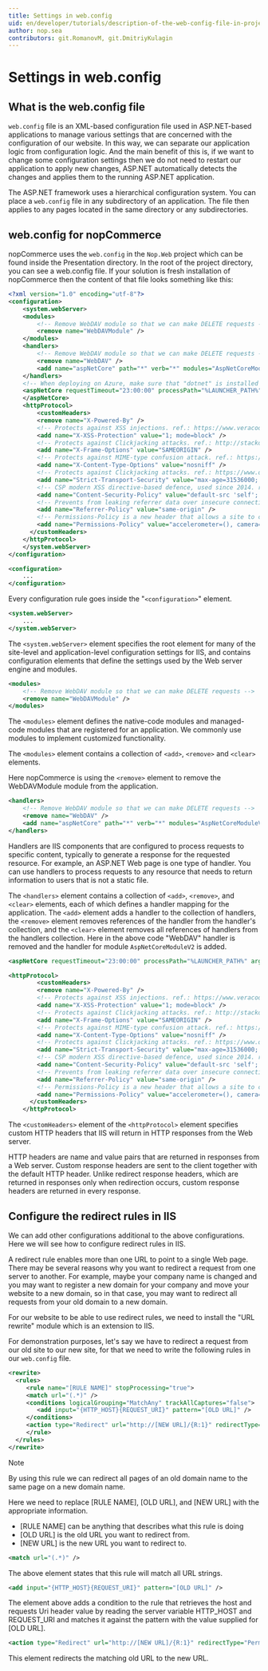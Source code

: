 ```yaml
---
title: Settings in web.config
uid: en/developer/tutorials/description-of-the-web-config-file-in-project
author: nop.sea
contributors: git.RomanovM, git.DmitriyKulagin
---
```


# Settings in web.config

## What is the web.config file

`web.config` file is an XML-based configuration file used in ASP.NET-based applications to manage various settings that are concerned with the configuration of our website. In this way, we can separate our application logic from configuration logic. And the main benefit of this is, if we want to change some configuration settings then we do not need to restart our application to apply new changes, ASP.NET automatically detects the changes and applies them to the running ASP.NET application.

The ASP.NET framework uses a hierarchical configuration system. You can place a `web.config` file in any subdirectory of an application. The file then applies to any pages located in the same directory or any subdirectories.

## web.config for nopCommerce

nopCommerce uses the `web.config` in the `Nop.Web` project which can be found inside the Presentation directory. In the root of the project directory, you can see a web.config file. If your solution is fresh installation of nopCommerce then the content of that file looks something like this:

```xml
<?xml version="1.0" encoding="utf-8"?>
<configuration>
    <system.webServer>
    <modules>
        <!-- Remove WebDAV module so that we can make DELETE requests -->
        <remove name="WebDAVModule" />
    </modules>
    <handlers>
        <!-- Remove WebDAV module so that we can make DELETE requests -->
        <remove name="WebDAV" />
        <add name="aspNetCore" path="*" verb="*" modules="AspNetCoreModuleV2" resourceType="Unspecified" />
    </handlers>
    <!-- When deploying on Azure, make sure that "dotnet" is installed and the path to it is registered in the PATH environment variable or specify the full path to it -->
    <aspNetCore requestTimeout="23:00:00" processPath="%LAUNCHER_PATH%" arguments="%LAUNCHER_ARGS%" forwardWindowsAuthToken="false" stdoutLogEnabled="false" stdoutLogFile=".\logs\stdout" startupTimeLimit="3600" hostingModel="InProcess">
    </aspNetCore>
    <httpProtocol>
        <customHeaders>
        <remove name="X-Powered-By" />
        <!-- Protects against XSS injections. ref.: https://www.veracode.com/blog/2014/03/guidelines-for-setting-security-headers/ -->
        <add name="X-XSS-Protection" value="1; mode=block" />
        <!-- Protects against Clickjacking attacks. ref.: http://stackoverflow.com/a/22105445/1233379 -->
        <add name="X-Frame-Options" value="SAMEORIGIN" />
        <!-- Protects against MIME-type confusion attack. ref.: https://www.veracode.com/blog/2014/03/guidelines-for-setting-security-headers/ -->
        <add name="X-Content-Type-Options" value="nosniff" />
        <!-- Protects against Clickjacking attacks. ref.: https://www.owasp.org/index.php/HTTP_Strict_Transport_Security_Cheat_Sheet -->
        <add name="Strict-Transport-Security" value="max-age=31536000; includeSubDomains" />
        <!-- CSP modern XSS directive-based defence, used since 2014. ref.: http://content-security-policy.com/ -->
        <add name="Content-Security-Policy" value="default-src 'self'; connect-src *; font-src * data:; frame-src *; img-src * data:; media-src *; object-src *; script-src * 'unsafe-inline' 'unsafe-eval'; style-src * 'unsafe-inline';" />
        <!-- Prevents from leaking referrer data over insecure connections. ref.: https://scotthelme.co.uk/a-new-security-header-referrer-policy/ -->
        <add name="Referrer-Policy" value="same-origin" />
        <!-- Permissions-Policy is a new header that allows a site to control which features and APIs can be used in the browser. ref.: https://w3c.github.io/webappsec-permissions-policy/ -->
        <add name="Permissions-Policy" value="accelerometer=(), camera=(), geolocation=(), gyroscope=(), magnetometer=(), microphone=(), payment=*, usb=()" />
      </customHeaders>
    </httpProtocol>
    </system.webServer>
</configuration>
```

```xml
<configuration>
    ...
</configuration>
```

Every configuration rule goes inside the "`<configuration>`" element.

```xml
<system.webServer>
    ...
</system.webServer>
```

The `<system.webServer>` element specifies the root element for many of the site-level and application-level configuration settings for IIS, and contains configuration elements that define the settings used by the Web server engine and modules.

```xml
<modules>
    <!-- Remove WebDAV module so that we can make DELETE requests -->
    <remove name="WebDAVModule" />
</modules>
```

The `<modules>` element defines the native-code modules and managed-code modules that are registered for an application. We commonly use modules to implement customized functionality.

The `<modules>` element contains a collection of `<add>`, `<remove>` and `<clear>` elements.

Here nopCommerce is using the `<remove>` element to remove the WebDAVModule module from the application.

```xml
<handlers>
    <!-- Remove WebDAV module so that we can make DELETE requests -->
    <remove name="WebDAV" />
    <add name="aspNetCore" path="*" verb="*" modules="AspNetCoreModuleV2" resourceType="Unspecified" />
</handlers>
```

Handlers are IIS components that are configured to process requests to specific content, typically to generate a response for the requested resource. For example, an ASP.NET Web page is one type of handler. You can use handlers to process requests to any resource that needs to return information to users that is not a static file.

The `<handlers>` element contains a collection of `<add>`, `<remove>`, and `<clear>` elements, each of which defines a handler mapping for the application. The `<add>` element adds a handler to the collection of handlers, the `<remove>` element removes references of the handler from the handler's collection, and the `<clear>` element removes all references of handlers from the handlers collection. Here in the above code  "WebDAV" handler is removed and the handler for module `AspNetCoreModuleV2` is added.

```xml
<aspNetCore requestTimeout="23:00:00" processPath="%LAUNCHER_PATH%" arguments="%LAUNCHER_ARGS%" forwardWindowsAuthToken="false" stdoutLogEnabled="false" stdoutLogFile=".\logs\stdout" startupTimeLimit="3600" hostingModel="InProcess"/>
```

```xml
<httpProtocol>
        <customHeaders>
        <remove name="X-Powered-By" />
        <!-- Protects against XSS injections. ref.: https://www.veracode.com/blog/2014/03/guidelines-for-setting-security-headers/ -->
        <add name="X-XSS-Protection" value="1; mode=block" />
        <!-- Protects against Clickjacking attacks. ref.: http://stackoverflow.com/a/22105445/1233379 -->
        <add name="X-Frame-Options" value="SAMEORIGIN" />
        <!-- Protects against MIME-type confusion attack. ref.: https://www.veracode.com/blog/2014/03/guidelines-for-setting-security-headers/ -->
        <add name="X-Content-Type-Options" value="nosniff" />
        <!-- Protects against Clickjacking attacks. ref.: https://www.owasp.org/index.php/HTTP_Strict_Transport_Security_Cheat_Sheet -->
        <add name="Strict-Transport-Security" value="max-age=31536000; includeSubDomains" />
        <!-- CSP modern XSS directive-based defence, used since 2014. ref.: http://content-security-policy.com/ -->
        <add name="Content-Security-Policy" value="default-src 'self'; connect-src *; font-src * data:; frame-src *; img-src * data:; media-src *; object-src *; script-src * 'unsafe-inline' 'unsafe-eval'; style-src * 'unsafe-inline';" />
        <!-- Prevents from leaking referrer data over insecure connections. ref.: https://scotthelme.co.uk/a-new-security-header-referrer-policy/ -->
        <add name="Referrer-Policy" value="same-origin" />
        <!-- Permissions-Policy is a new header that allows a site to control which features and APIs can be used in the browser. ref.: https://w3c.github.io/webappsec-permissions-policy/ -->
        <add name="Permissions-Policy" value="accelerometer=(), camera=(), geolocation=(), gyroscope=(), magnetometer=(), microphone=(), payment=*, usb=()" />
      </customHeaders>
    </httpProtocol>
```

The `<customHeaders>` element of the `<httpProtocol>` element specifies custom HTTP headers that IIS will return in HTTP responses from the Web server.

HTTP headers are name and value pairs that are returned in responses from a Web server. Custom response headers are sent to the client together with the default HTTP header. Unlike redirect response headers, which are returned in responses only when redirection occurs, custom response headers are returned in every response.

## Configure the redirect rules in IIS

We can add other configurations additional to the above configurations. Here we will see how to configure redirect rules in IIS.

A redirect rule enables more than one URL to point to a single Web page. There may be several reasons why you want to redirect a request from one server to another. For example, maybe your company name is changed and you may want to register a new domain for your company and move your website to a new domain, so in that case, you may want to redirect all requests from your old domain to a new domain.

For our website to be able to use redirect rules, we need to install the "URL rewrite" module which is an extension to IIS.

For demonstration purposes, let's say we have to redirect a request from our old site to our new site, for that we need to write the following rules in our `web.config` file.

```xml
<rewrite>
  <rules>
     <rule name="[RULE NAME]" stopProcessing="true">
     <match url="(.*)" />
     <conditions logicalGrouping="MatchAny" trackAllCaptures="false">
        <add input="{HTTP_HOST}{REQUEST_URI}" pattern="[OLD URL]" />
     </conditions>
     <action type="Redirect" url="http://[NEW URL]/{R:1}" redirectType="Permanent"/>
     </rule>
  </rules>
</rewrite>
```

> [!NOTE]
> By using this rule we can redirect all pages of an old domain name to the same page on a new domain name.

Here we need to replace [RULE NAME], [OLD URL], and [NEW URL] with the appropriate information.

* [RULE NAME] can be anything that describes what this rule is doing
* [OLD URL] is the old URL you want to redirect from.
* [NEW URL] is the new URL you want to redirect to.

```xml
<match url="(.*)" />
```

The above element states that this rule will match all URL strings.

```xml
<add input="{HTTP_HOST}{REQUEST_URI}" pattern="[OLD URL]" />
```

The element above adds a condition to the rule that retrieves the host and requests Uri header value by reading the server variable HTTP_HOST and REQUEST_URI and matches it against the pattern with the value supplied for [OLD URL].

```xml
<action type="Redirect" url="http://[NEW URL]/{R:1}" redirectType="Permanent"/>
```

This element redirects the matching old URL to the new URL.
